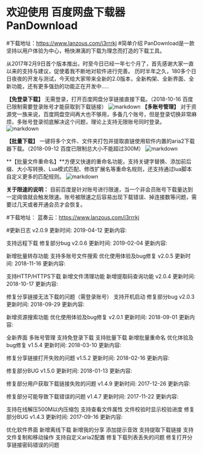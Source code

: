# 欢迎使用 百度网盘下载器 PanDownload
#下载地址：https://www.lanzous.com/i3rrrkj
#简单介绍
PanDownload是一款坚持以用户体验为中心，畅快淋漓的下载为理念而打造的下载工具。

从2017年2月9日首个版本推出，时至今日已经一年七个月了，首先感谢大家一直以来的支持与建议，促使着我不断地对软件进行完善。
历时半年之久，180多个日日夜夜的开发与测试，今天给大家带来全新的2.0版本，全新构架、全新界面、全新功能，还有更多强劲的功能正在开发中.....

**【免登录下载】**
无需登录，打开百度网盘分享链接直接下载。（2018-10-16 百度已限制需要登录账号才能获取到下载链接）
![markdown](img/1.gif"markdown")
**【多账号管理】**
对于资源党一族来说，百度网盘空间再大也不够用，多备几个账号，但是登录切换非常麻烦，多账号登录彻底解决这个问题，理论上支持无限账号同时登录。
![markdown](img/2.png"markdown")

**【批量下载】**
一键将多个文件、文件夹打包并提取直链使用软件内置的aria2下载器下载。（2018-09-12 百度已限制总大小不能超过300M）
![markdown](img/3.gif"markdown")

**【批量文件重命名】**方便又快速的重命名功能，支持关键字替换、添加前后缀、大小写转换、Lua模式匹配、修改扩展名等重命名规则，还支持通过lua脚本自定义更多的匹配规则。
![markdown](img/4.gif"markdown")

**关于限速的说明：**
目前百度是针对账号进行限速，当一个非会员账号下载量达到一定阈值就会触发限速。账号被限速之后容易出现下载错误、掉连接数等问题，需要过几天或者开通会员才会恢复。

#下载地址：
蓝奏云：https://www.lanzous.com/i3rrrkj


#更新日志
v2.0.9
更新时间: 2019-04-12
更新内容:

支持远程下载
修复部分bug
v2.0.6
更新时间: 2019-02-04
更新内容:

新增批量转存功能
支持多账号文件搜索
优化使用体验及bug修复
v2.0.5
更新时间: 2018-11-16
更新内容:

支持HTTP/HTTPS下载
新增文件清理功能
新增提取码查询功能
v2.0.4
更新时间: 2018-10-17
更新内容:

修复分享链接无法下载的问题（需登录账号）
支持开机启动
修复部分bug
v2.0.3
更新时间: 2018-09-29
更新内容:

新增资源搜索功能
优化使用体验及bug修复
v2.0.1
更新时间: 2018-09-01
更新内容:

全新界面
多账号管理
支持免登录下载
支持批量下载
新增批量重命名
优化体验及bug修复
v1.5.4
更新时间: 2018-03-10
更新内容:

修复分享链接打开失败的问题
v1.5.2
更新时间: 2018-02-16
更新内容:

修复部分BUG
v1.5.0
更新时间: 2018-01-13
更新内容:

修复部分用户获取下载链接失败的问题
v1.4.9
更新时间: 2017-12-26
更新内容:

修复部分可能导致下载错误的问题
v1.4.7
更新时间: 2017-11-22
更新内容:

支持在线解压500M以内压缩包
支持查看文件属性
文件校验时显示校验进度
修复部分BUG
v1.4.3
更新时间: 2017-09-16
更新内容:

优化软件界面
新增离线下载
新增我的分享
添加提示音效
支持提取下载链接
支持文件复制和移动操作
支持自定义aria2配置
修复下载列表丢失的问题
修复打开分享链接密码错误的问题
